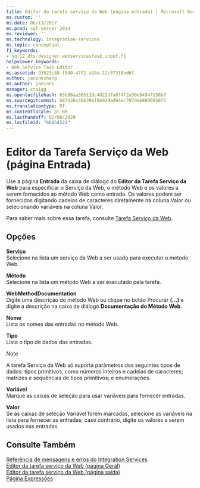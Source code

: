 ```yaml
---
title: Editor da tarefa serviço da Web (página entrada) | Microsoft Docs
ms.custom: ''
ms.date: 06/13/2017
ms.prod: sql-server-2014
ms.reviewer: ''
ms.technology: integration-services
ms.topic: conceptual
f1_keywords:
- sql12.dts.designer.webservicestask.input.f1
helpviewer_keywords:
- Web Service Task Editor
ms.assetid: 93529c88-f540-47f2-a10a-12c87318ed6f
author: janinezhang
ms.author: janinez
manager: craigg
ms.openlocfilehash: 63b88aa365139c4d22d7a074f2a30e64947158b7
ms.sourcegitcommit: b87d36c46b39af8b929ad94ec707dee8800950f5
ms.translationtype: MT
ms.contentlocale: pt-BR
ms.lasthandoff: 02/08/2020
ms.locfileid: "66054522"
---
```

# <a name="web-service-task-editor-input-page"></a>Editor da Tarefa Serviço da Web (página Entrada)
  Use a página **Entrada** da caixa de diálogo do **Editor da Tarefa Serviço da Web** para especificar o Serviço da Web, o método Web e os valores a serem fornecidos ao método Web como entrada. Os valores podem ser fornecidos digitando cadeias de caracteres diretamente na coluna Valor ou selecionando variáveis na coluna Valor.  
  
 Para saber mais sobre essa tarefa, consulte [Tarefa Serviço da Web](control-flow/web-service-task.md).  
  
## <a name="options"></a>Opções  
 **Serviço**  
 Selecione na lista um serviço da Web a ser usado para executar o método Web.  
  
 **Método**  
 Selecione na lista um método Web a ser executado pela tarefa.  
  
 **WebMethodDocumentation**  
 Digite uma descrição do método Web ou clique no botão Procurar **(...)** e digite a descrição na caixa de diálogo **Documentação do Método Web**.  
  
 **Nome**  
 Lista os nomes das entradas no método Web.  
  
 **Tipo**  
 Lista o tipo de dados das entradas.  
  
> [!NOTE]  
>  A tarefa Serviço da Web só suporta parâmetros dos seguintes tipos de dados: tipos primitivos, como números inteiros e cadeias de caracteres; matrizes e sequências de tipos primitivos; e enumerações.  
  
 **Variável**  
 Marque as caixas de seleção para usar variáveis para fornecer entradas.  
  
 **Valor**  
 Se as caixas de seleção Variável forem marcadas, selecione as variáveis na lista para fornecer as entradas; caso contrário, digite os valores a serem usados nas entradas.  
  
## <a name="see-also"></a>Consulte Também  
 [Referência de mensagens e erros do Integration Services](../../2014/integration-services/integration-services-error-and-message-reference.md)   
 [Editor da tarefa serviço da Web &#40;página Geral&#41;](general-page-of-integration-services-designers-options.md)   
 [Editor da tarefa serviço da Web &#40;página saída&#41;](../../2014/integration-services/web-service-task-editor-output-page.md)   
 [Página Expressões](expressions/expressions-page.md)  
  
  

